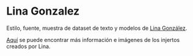 # Lina Gonzalez

Estilo, fuente, muestra de dataset de texto y modelos de [Lina González](https://lmgr-21.wixsite.com/linagonzalez).

[Aquí]() se puede encontrar más información e imágenes de los injertos creados por Lina.